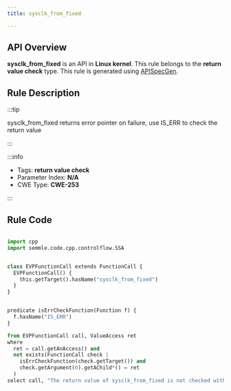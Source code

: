 ```yaml
---
title: sysclk_from_fixed

---
```



## API Overview
**sysclk_from_fixed** is an API in **Linux kernel**. This rule belongs to the **return value check** type. This rule is generated using [APISpecGen](../../tools/APISpecGen).
## Rule Description

:::tip

sysclk_from_fixed returns error pointer on failure, use IS_ERR to check the return value

:::

:::info

- Tags: **return value check**
- Parameter Index: **N/A**
- CWE Type: **CWE-253**

:::

## Rule Code
```python

import cpp
import semmle.code.cpp.controlflow.SSA


class EVPFunctionCall extends FunctionCall {
  EVPFunctionCall() {
    this.getTarget().hasName("sysclk_from_fixed")
  }
}


predicate isErrCheckFunction(Function f) {
  f.hasName("IS_ERR") 
}

from EVPFunctionCall call, ValueAccess ret
where
  ret = call.getAnAccess() and
  not exists(FunctionCall check |
    isErrCheckFunction(check.getTarget()) and
    check.getArgument(0).getAChild*() = ret
  )
select call, "The return value of sysclk_from_fixed is not checked with IS_ERR."
    
```